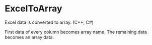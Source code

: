 # ExcelToArray
Excel data is converted to array. (C++, C#)

First data of every column becomes array name. The remaining data becomes an array data.
